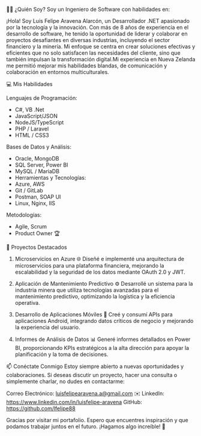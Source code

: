 👨‍💻 ¿Quién Soy?
Soy un Ingeniero de Software con habilidades en:

¡Hola! Soy Luis Felipe Aravena Alarcón, un Desarrollador .NET apasionado por la tecnología y la innovación. Con más de 8 años de experiencia en el desarrollo de software, he tenido la oportunidad de liderar y colaborar en proyectos desafiantes en diversas industrias, incluyendo el sector financiero y la minería. Mi enfoque se centra en crear soluciones efectivas y eficientes que no solo satisfacen las necesidades del cliente, sino que también impulsan la transformación digital.Mi experiencia en Nueva Zelanda me permitió mejorar mis habilidades blandas, de comunicación y colaboración en entornos multiculturales.

💻 Mis Habilidades

Lenguajes de Programación:

- C#, VB .Net
- JavaScript/JSON
- NodeJS/TypeScript
- PHP / Laravel
- HTML / CSS3

Bases de Datos y Análisis:

- Oracle, MongoDB
- SQL Server, Power BI
- MySQL / MariaDB
- Herramientas y Tecnologías:
- Azure, AWS
- Git / GitLab
- Postman, SOAP UI
- Linux, Nginx, IIS

Metodologías:

- Agile, Scrum
- Product Owner 🏆

🚀 Proyectos Destacados

1. Microservicios en Azure 🌐
   Diseñé e implementé una arquitectura de microservicios para una plataforma financiera, mejorando la escalabilidad y la seguridad de los datos mediante OAuth 2.0 y JWT.

2. Aplicación de Mantenimiento Predictivo ⚙️
   Desarrollé un sistema para la industria minera que utiliza tecnologías avanzadas para el mantenimiento predictivo, optimizando la logística y la eficiencia operativa.

3. Desarrollo de Aplicaciones Móviles 📱
   Creé y consumí APIs para aplicaciones Android, integrando datos críticos de negocio y mejorando la experiencia del usuario.

4. Informes de Análisis de Datos 📊
   Generé informes detallados en Power BI, proporcionando KPIs estratégicos a la alta dirección para apoyar la planificación y la toma de decisiones.

📫 Conéctate Conmigo
Estoy siempre abierto a nuevas oportunidades y colaboraciones. Si deseas discutir un proyecto, hacer una consulta o simplemente charlar, no dudes en contactarme:

Correo Electrónico: luisfelipearavena.a@gmail.com ✉️
LinkedIn: https://www.linkedin.com/in/luisfelipe-aravena
GitHub: https://github.com/lfelipe88

Gracias por visitar mi portafolio. Espero que encuentres inspiración y que podamos trabajar juntos en el futuro. ¡Hagamos algo increíble! 🚀

